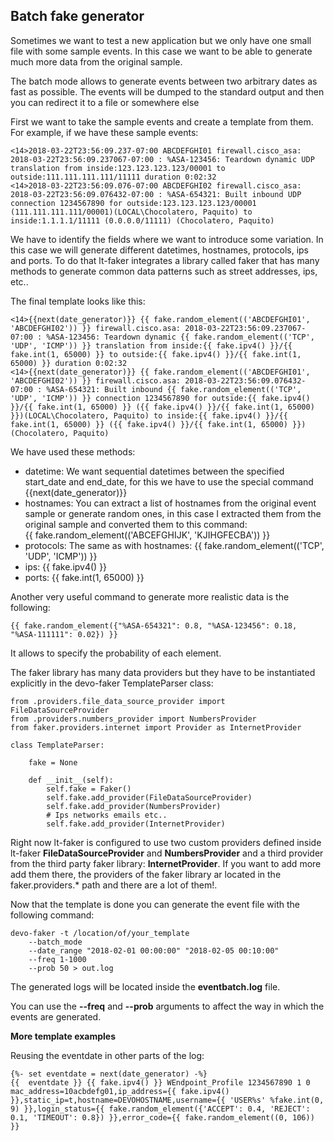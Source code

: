 ## Batch fake generator

Sometimes we want to test a new application but we only have one
small file with some sample events. In this case we want to be able
to generate much more data from the original sample.

The batch mode allows to generate events between two arbitrary dates as fast 
as possible. The events will be dumped to the standard output and then you can
redirect it to a file or somewhere else

First we want to take the sample events and create a template from them. For
example, if we have these sample events:

```
<14>2018-03-22T23:56:09.237-07:00 ABCDEFGHI01 firewall.cisco_asa: 2018-03-22T23:56:09.237067-07:00 : %ASA-123456: Teardown dynamic UDP translation from inside:123.123.123.123/00001 to outside:111.111.111.111/11111 duration 0:02:32
<14>2018-03-22T23:56:09.076-07:00 ABCDEFGHI02 firewall.cisco_asa: 2018-03-22T23:56:09.076432-07:00 : %ASA-654321: Built inbound UDP connection 1234567890 for outside:123.123.123.123/00001 (111.111.111.111/00001)(LOCAL\Chocolatero, Paquito) to inside:1.1.1.1/11111 (0.0.0.0/11111) (Chocolatero, Paquito)
```

We have to identify the fields where we want to introduce some variation. In this
case we will generate different datetimes, hostnames, protocols, ips and ports. To
do that lt-faker integrates a library called faker that has many methods to generate
common data patterns such as street addresses, ips, etc..

The final template looks like this:

```
<14>{{next(date_generator)}} {{ fake.random_element(('ABCDEFGHI01', 'ABCDEFGHI02')) }} firewall.cisco.asa: 2018-03-22T23:56:09.237067-07:00 : %ASA-123456: Teardown dynamic {{ fake.random_element(('TCP', 'UDP', 'ICMP')) }} translation from inside:{{ fake.ipv4() }}/{{ fake.int(1, 65000) }} to outside:{{ fake.ipv4() }}/{{ fake.int(1, 65000) }} duration 0:02:32
<14>{{next(date_generator)}} {{ fake.random_element(('ABCDEFGHI01', 'ABCDEFGHI02')) }} firewall.cisco.asa: 2018-03-22T23:56:09.076432-07:00 : %ASA-654321: Built inbound {{ fake.random_element(('TCP', 'UDP', 'ICMP')) }} connection 1234567890 for outside:{{ fake.ipv4() }}/{{ fake.int(1, 65000) }} ({{ fake.ipv4() }}/{{ fake.int(1, 65000) }})(LOCAL\Chocolatero, Paquito) to inside:{{ fake.ipv4() }}/{{ fake.int(1, 65000) }} ({{ fake.ipv4() }}/{{ fake.int(1, 65000) }}) (Chocolatero, Paquito)
```

We have used these methods:
* datetime: We want sequential datetimes between the specified start_date and end_date, for this we
have to use the special command {{next(date_generator)}}
* hostnames: You can extract a list of hostnames from the original event sample or generate random ones, in
this case I extracted them from the original sample and converted them to this command:  
{{ fake.random_element(('ABCEFGHIJK', 'KJIHGFECBA')) }}
* protocols: The same as with hostnames: {{ fake.random_element(('TCP', 'UDP', 'ICMP')) }}
* ips: {{ fake.ipv4() }}
* ports: {{ fake.int(1, 65000) }}

Another very useful command to generate more realistic data is the following:
```
{{ fake.random_element({"%ASA-654321": 0.8, "%ASA-123456": 0.18, "%ASA-111111": 0.02}) }}
```
It allows to specify the probability of each element. 

The faker library has many data providers but they have to be instantiated explicitly in the devo-faker 
TemplateParser class:

```
from .providers.file_data_source_provider import FileDataSourceProvider
from .providers.numbers_provider import NumbersProvider
from faker.providers.internet import Provider as InternetProvider

class TemplateParser:

    fake = None

    def __init__(self):
        self.fake = Faker()
        self.fake.add_provider(FileDataSourceProvider)
        self.fake.add_provider(NumbersProvider)
        # Ips networks emails etc..
        self.fake.add_provider(InternetProvider)
```

Right now lt-faker is configured to use two custom providers defined inside 
lt-faker **FileDataSourceProvider** and **NumbersProvider** and a third provider from the third
party faker library: **InternetProvider**. If you want to add more add them there, the providers 
of the faker library ar located in the faker.providers.* path and there are a lot of them!.


Now that the template is done you can generate the event file with the following command:

```
devo-faker -t /location/of/your_template 
    --batch_mode 
    --date_range "2018-02-01 00:00:00" "2018-02-05 00:10:00" 
    --freq 1-1000 
    --prob 50 > out.log
```

The generated logs will be located inside the **eventbatch.log** file.

You can use the **--freq** and **--prob** arguments to affect the way in which the events are generated.

**More template examples**

Reusing the eventdate in other parts of the log:
```
{%- set eventdate = next(date_generator) -%}
{{  eventdate }} {{ fake.ipv4() }} WEndpoint_Profile 1234567890 1 0 mac_address=10acbdefg01,ip_address={{ fake.ipv4() }},static_ip=t,hostname=DEVOHOSTNAME,username={{ 'USER%s' %fake.int(0, 9) }},login_status={{ fake.random_element({'ACCEPT': 0.4, 'REJECT': 0.1, 'TIMEOUT': 0.8}) }},error_code={{ fake.random_element((0, 106)) }}
```
